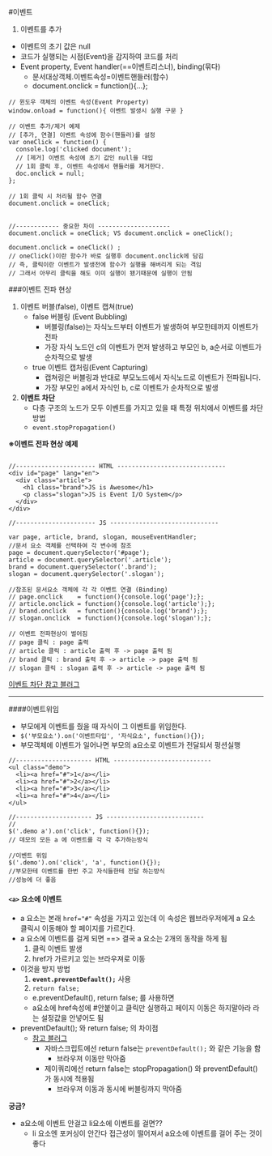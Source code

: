 #이벤트 

1. 이벤트를 추가
  - 이벤트의 초기 값은 null
  - 코드가 실행되는 시점(Event)을 감지하여 코드를 처리
  - Event property, Event handler(==이벤트리스너), binding(묶다)
      + 문서대상객체.이벤트속성=이벤트핸들러(함수)
      + document.onclick = function(){...}; 
```
// 윈도우 객체의 이벤트 속성(Event Property)
window.onload = function(){ 이벤트 발생시 실행 구문 }

// 이벤트 추가/제거 예제
// [추가, 연결] 이벤트 속성에 함수(핸들러)를 설정
var oneClick = function() {
  console.log('clicked document');
  // [제거] 이벤트 속성에 초기 값인 null을 대입
  // 1회 클릭 후, 이벤트 속성에서 핸들러를 제거한다.
  doc.onclick = null;
};

// 1회 클릭 시 처리될 함수 연결
document.onclick = oneClick; 


//------------ 중요한 차이 --------------------
document.onclick = oneClick; VS document.onclick = oneClick(); 

document.onclick = oneClick() ;
// oneClick()이란 함수가 바로 실행후 document.onclick에 담김
// 즉, 클릭이란 이벤트가 발생전에 함수가 실행을 해버리게 되는 격임
// 그래서 아무리 클릭을 해도 이미 실행이 됐기때문에 실행이 안됨
```


###이벤트 전파 현상
1. 이벤트 버블(false), 이벤트 캡쳐(true)
    -  false 버블링 (Event Bubbling)
        +  버블링(false)는 자식노드부터 이벤트가 발생하여 부모한테까지 이벤트가 전파
        +  가장 자식 노드인 c의 이벤트가 먼저 발생하고 부모인 b, a순서로 이벤트가 순차적으로 발생
    - true 이벤트 캡처링(Event Capturing)
        + 캡쳐링은 버블링과 반대로 부모노드에서 자식노드로 이벤트가 전파됩니다.
        + 가장 부모인 a에서 자식인 b, c로 이벤트가 순차적으로 발생
2. **이벤트 차단**
    - 다층 구조의 노드가 모두 이벤트를 가지고 있을 때 특정 위치에서 이벤트를 차단 방법
    - `event.stopPropagation()`

**※이벤트 전파 현상 예제**
```

//---------------------- HTML ------------------------------
<div id="page" lang="en">
  <div class="article">
    <h1 class="brand">JS is Awesome</h1>
    <p class="slogan">JS is Event I/O System</p>
  </div>
</div>

//---------------------- JS ------------------------------

var page, article, brand, slogan, mouseEventHandler;
//문서 요소 객체를 선택하여 각 변수에 참조
page = document.querySelector('#page');
article = document.querySelector('.article');
brand = document.querySelector('.brand');
slogan = document.querySelector('.slogan');

//참조된 문서요소 객체에 각 각 이벤트 연결 (Binding)
// page.onclick    = function(){console.log('page');};
// article.onclick = function(){console.log('article');};
// brand.onclick   = function(){console.log('brand');};
// slogan.onclick  = function(){console.log('slogan');};

// 이벤트 전파현상이 벌어짐
// page 클릭 : page 출력
// article 클릭 : article 출력 후 -> page 출력 됨
// brand 클릭 : brand 출력 후 -> article -> page 출력 됨
// slogan 클릭 : slogan 출력 후 -> article -> page 출력 됨
```

[이벤트 차단 참고 블러그](http://cheolguso.com/javascript-%EC%9D%B4%EB%B2%A4%ED%8A%B8-%EB%B2%84%EB%B8%94%EB%A7%81%EA%B3%BC-%EA%B8%B0%EB%B3%B8-%EB%8F%99%EC%9E%91-%EC%A4%91%EB%8B%A8%ED%95%98%EA%B8%B0/)

---

####이벤트위임
- 부모에게 이벤트를 줬을 때 자식이 그 이벤트를 위임한다.
- `$('부모요소').on('이벤트타입', '자식요소', function(){});`
- 부모객체에 이벤트가 일어나면 부모의 a요소로 이벤트가 전달되서 펑션실행
```
//--------------------- HTML ---------------------------
<ul class="demo">
  <li><a href="#">1</a></li>
  <li><a href="#">2</a></li>
  <li><a href="#">3</a></li>
  <li><a href="#">4</a></li>
</ul>

//--------------------- JS ---------------------------
//
$('.demo a').on('click', function(){});
// 데모의 모든 a 에 이벤트를 각 각 추가하는방식 

//이벤트 위임
$('.demo').on('click', 'a', function(){});
//부모한테 이벤트를 한번 주고 자식들한테 전달 하는방식
//성능에 더 좋음

```

#### `<a>` 요소에 이벤트 
- a 요소는 본래 `href="#"` 속성을 가지고 있는데 이 속성은 웹브라우저에게 a 요소 클릭시 이동해야 할 페이지를 가르킨다.
- a 요소에 이벤트를 걸게 되면 ==> 결국 a 요소는 2개의 동작을 하게 됨
  1. 클릭 이벤트 발생
  2. href가 가르키고 있는 브라우져로 이동
- 이것을 방지 방법
  1. **`event.preventDefault();`** 사용
  2. `return false;`
  + e.preventDefault(), return false; 를 사용하면
  + a요소에 href속성에 #안붙이고 클릭만 실행하고 페이지 이동은 하지말아라 라는 설정값을 안넣어도 됨
- preventDefault(); 와 return false; 의 차이점
  + [참고 블러그](http://mobicon.tistory.com/246)
    * 자바스크립트에선 return false는 `preventDefault();` 와 같은 기능을 함
      - 브라우져 이동만 막아줌
    * 제이쿼리에선 return false는 stopPropagation() 와 preventDefault() 가 동시에 적용됨
      - 브라우져 이동과 동시에 버블링까지 막아줌


**궁금?**
- a요소에 이벤트 안걸고 li요소에 이벤트를 걸면??
  + li 요소엔 포커싱이 안간다 접근성이 떨어져서 a요소에 이벤트를 걸어 주는 것이 좋다  

